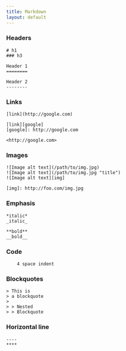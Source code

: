 ```yaml
---
title: Markdown
layout: default
---
```


### Headers

    # h1
    ### h3

    Header 1
    ========

    Header 2
    --------

### Links

    [link](http://google.com)

    [link][google]
    [google]: http://google.com

    <http://google.com>

### Images

    ![Image alt text](/path/to/img.jpg)
    ![Image alt text](/path/to/img.jpg "title")
    ![Image alt text][img]

    [img]: http://foo.com/img.jpg

### Emphasis

    *italic*
    _italic_

    **bold**
    __bold__

### Code

        4 space indent

### Blockquotes

    > This is
    > a blockquote
    >
    > > Nested
    > > Blockquote

### Horizontal line

    ----
    ****

